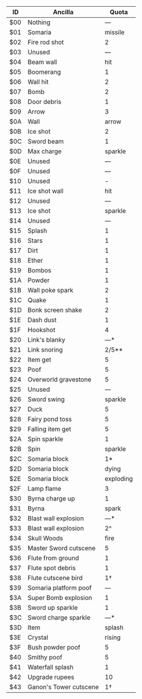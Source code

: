 | ID  | Ancilla | Quota |
| --- | ------- | ----- |
| $00 | Nothing   |—|
| $01 | Somaria |missile|
| $02 | Fire rod shot   |2|
| $03 | Unused   |—|
| $04 | Beam wall |hit|
| $05 | Boomerang   |1|
| $06 | Wall hit   |2|
| $07 | Bomb   |2|
| $08 | Door debris   |1|
| $09 | Arrow   |3|
| $0A | Wall |arrow|
| $0B | Ice shot   |2|
| $0C | Sword beam   |1|
| $0D | Max charge |sparkle|
| $0E | Unused   |—|
| $0F | Unused   |—|
| $10 | Unused |-|
| $11 | Ice shot wall |hit|
| $12 | Unused   |—|
| $13 | Ice shot |sparkle|
| $14 | Unused   |—|
| $15 | Splash   |1|
| $16 | Stars   |1|
| $17 | Dirt   |1|
| $18 | Ether   |1|
| $19 | Bombos   |1|
| $1A | Powder   |1|
| $1B | Wall poke spark   |2|
| $1C | Quake   |1|
| $1D | Bonk screen shake   |2|
| $1E | Dash dust   |1|
| $1F | Hookshot   |4|
| $20 | Link's blanky   |—*|
| $21 | Link snoring   |2/5**|
| $22 | Item get   |5|
| $23 | Poof   |5|
| $24 | Overworld gravestone   |5|
| $25 | Unused   |—|
| $26 | Sword swing |sparkle|
| $27 | Duck   |5|
| $28 | Fairy pond toss   |5|
| $29 | Falling item get   |5|
| $2A | Spin sparkle   |1|
| $2B | Spin |sparkle |-|
| $2C | Somaria block   |1*|
| $2D | Somaria block |dying|
| $2E | Somaria block |exploding|
| $2F | Lamp flame   |3|
| $30 | Byrna charge up   |1|
| $31 | Byrna |spark |-|
| $32 | Blast wall explosion   |—*|
| $33 | Blast wall explosion   |2^|
| $34 | Skull Woods |fire |-|
| $35 | Master Sword cutscene   |5|
| $36 | Flute from ground   |1|
| $37 | Flute spot debris   |1|
| $38 | Flute cutscene bird   |1†|
| $39 | Somaria platform poof   |—|
| $3A | Super Bomb explosion   |1|
| $3B | Sword up sparkle   |1|
| $3C | Sword charge sparkle   |—*|
| $3D | Item |splash |-|
| $3E | Crystal |rising |-|
| $3F | Bush powder poof   |5|
| $40 | Smithy poof   |5|
| $41 | Waterfall splash   |1|
| $42 | Upgrade rupees   |10|
| $43 | Ganon's Tower cutscene   |1†|
